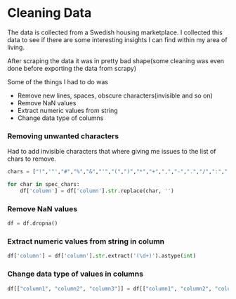 # Cleaning Data

The data is collected from a Swedish housing marketplace. I collected this data to see if there are some interesting insights I can find within my area of living.

After scraping the data it was in pretty bad shape(some cleaning was even done before exporting the data from scrapy)

Some of the things I had to do was

* Remove new lines, spaces, obscure characters(invisible and so on)
* Remove NaN values
* Extract numeric values from string
* Change data type of columns


### Removing unwanted characters

Had to add invisible characters that where giving me issues to the list of chars to remove.

```python
chars = ["!",'"',"#","%","&","'","(",")","*","+",",","-",".","/",":",";","<","=",">","?","@","[","\\","]","^","_","`","{","|","}","~","–"," "]

for char in spec_chars:
    df['column'] = df['column'].str.replace(char, '')
```

### Remove NaN values

```python
df = df.dropna()
```

### Extract numeric values from string in column

```python
df['column'] = df['column'].str.extract('(\d+)').astype(int)
```

### Change data type of values in columns

```python
df[["column1", "column2", "column3"]] = df[["column1", "column2", "column3"]].apply(pd.to_numeric)
```
